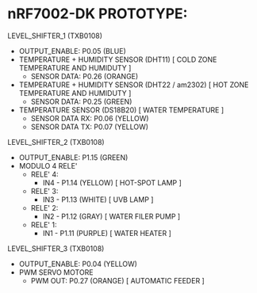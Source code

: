 
# nRF7002-DK PROTOTYPE:

LEVEL_SHIFTER_1 (TXB0108)
  - OUTPUT_ENABLE: P0.05 (BLUE)
  - TEMPERATURE + HUMIDITY SENSOR (DHT11) [ COLD ZONE TEMPERATURE AND HUMIDUTY ]
    - SENSOR DATA: P0.26 (ORANGE)
  - TEMPERATURE + HUMIDITY SENSOR (DHT22 / am2302) [ HOT ZONE TEMPERATURE AND HUMIDUTY ]
    - SENSOR DATA: P0.25 (GREEN)
  - TEMPERATURE SENSOR (DS18B20) [ WATER TEMPERATURE ]
    - SENSOR DATA RX: P0.06 (YELLOW)
    - SENSOR DATA TX: P0.07 (YELLOW)

LEVEL_SHIFTER_2 (TXB0108)
  - OUTPUT_ENABLE: P1.15 (GREEN)
  - MODULO 4 RELE'
    - RELE' 4: 
      - IN4 - P1.14 (YELLOW) [ HOT-SPOT LAMP ]
    - RELE' 3: 
      - IN3 - P1.13 (WHITE) [ UVB LAMP ]
    - RELE' 2: 
      - IN2 - P1.12 (GRAY) [ WATER FILER PUMP ]
    - RELE' 1: 
      - IN1 - P1.11 (PURPLE) [ WATER HEATER ]

LEVEL_SHIFTER_3 (TXB0108)
  - OUTPUT_ENABLE: P0.04 (YELLOW)
  - PWM SERVO MOTORE
    - PWM OUT: P0.27 (ORANGE) [ AUTOMATIC FEEDER ]
